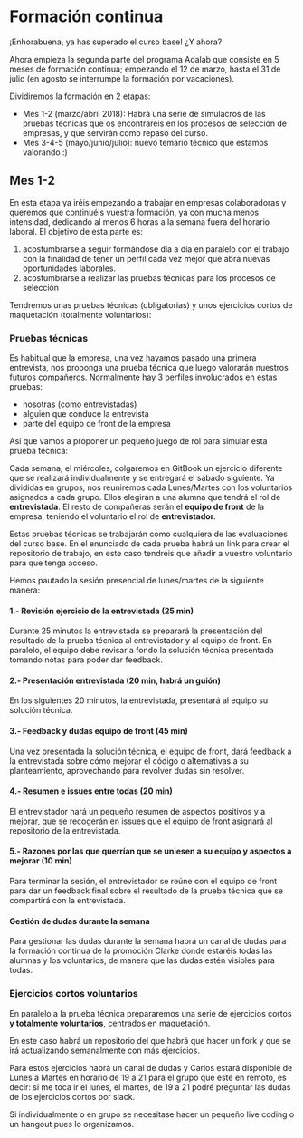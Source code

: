 # Formación continua
¡Enhorabuena, ya has superado el curso base! ¿Y ahora?

Ahora empieza la segunda parte del programa Adalab que consiste en 5 meses de formación continua; empezando el 12 de marzo, hasta el 31 de julio (en agosto se interrumpe la formación por vacaciones).

Dividiremos la formación en 2 etapas:  
* Mes 1-2 (marzo/abril 2018): Habrá una serie de simulacros de las pruebas técnicas que os encontrareis en los procesos de selección de empresas, y que servirán como repaso del curso.
* Mes 3-4-5 (mayo/junio/julio): nuevo temario técnico que estamos valorando :)

## Mes 1-2
En esta etapa ya iréis empezando a trabajar en empresas colaboradoras y queremos que continuéis vuestra formación, ya con mucha menos intensidad, dedicando al menos 6 horas a la semana fuera del horario laboral. El objetivo de esta parte es:
1. acostumbrarse a seguir formándose día a día en paralelo con el trabajo con la finalidad de tener un perfil cada vez mejor que abra nuevas oportunidades laborales.
2. acostumbrarse a realizar las pruebas técnicas para los procesos de selección

Tendremos unas pruebas técnicas (obligatorias) y unos ejercicios cortos de maquetación (totalmente voluntarios):

### Pruebas técnicas
Es habitual que la empresa, una vez hayamos pasado una primera entrevista, nos proponga una prueba técnica que luego valorarán nuestros futuros compañeros. Normalmente hay 3 perfiles involucrados en estas pruebas:  
* nosotras (como entrevistadas)
* alguien que conduce la entrevista
* parte del equipo de front de la empresa

Así que vamos a proponer un pequeño juego de rol para simular esta prueba técnica:

Cada semana, el miércoles, colgaremos en GitBook un ejercicio diferente que se realizará individualmente y se entregará el sábado siguiente.
Ya divididas en grupos, nos reuniremos cada Lunes/Martes con los voluntarios asignados a cada grupo. Ellos elegirán a una alumna que tendrá el rol de **entrevistada**. El resto de compañeras serán el **equipo de front** de la empresa, teniendo el voluntario el rol de **entrevistador**.

Estas pruebas técnicas se trabajarán como cualquiera de las evaluaciones del curso base. En el enunciado de cada prueba habrá un link para crear el repositorio de trabajo, en este caso tendréis que añadir a vuestro voluntario para que tenga acceso.

Hemos pautado la sesión presencial de lunes/martes de la siguiente manera:  

#### 1.- Revisión ejercicio de la entrevistada (25 min)
Durante 25 minutos la entrevistada se preparará la presentación del resultado de la prueba técnica al entrevistador y al equipo de front. En paralelo, el equipo debe revisar a fondo la solución técnica presentada tomando notas para poder dar feedback.

#### 2.- Presentación entrevistada (20 min, habrá un guión)
En los siguientes 20 minutos, la entrevistada, presentará al equipo su solución técnica.

#### 3.- Feedback y dudas equipo de front (45 min)
Una vez presentada la solución técnica, el equipo de front, dará feedback a la entrevistada sobre cómo mejorar el código o alternativas a su planteamiento, aprovechando para revolver dudas sin resolver.

#### 4.- Resumen e issues entre todas (20 min)
El entrevistador hará un pequeño resumen de aspectos positivos y a mejorar, que se recogerán en issues que el equipo de front asignará al repositorio de la entrevistada.

#### 5.- Razones por las que querrían que se uniesen a su equipo y aspectos a mejorar (10 min)
Para terminar la sesión, el entrevistador se reúne con el equipo de front para dar un feedback final sobre el resultado de la prueba técnica que se compartirá con la entrevistada.


#### Gestión de dudas durante la semana
Para gestionar las dudas durante la semana habrá un canal de dudas para la formación continua de la promoción Clarke donde estaréis todas las alumnas y los voluntarios, de manera que las dudas estén visibles para todas.


### Ejercicios cortos voluntarios
En paralelo a la prueba técnica prepararemos una serie de ejercicios cortos **y totalmente voluntarios**, centrados en maquetación.

En este caso habrá un repositorio del que habrá que hacer un fork y que se irá actualizando semanalmente con más ejercicios.



Para estos ejercicios habrá un canal de dudas y Carlos estará disponible de Lunes a Martes en horario de 19 a 21 para el grupo que esté en remoto, es decir: si me toca ir el lunes, el martes, de 19 a 21 podré preguntar las dudas de los ejercicios cortos por slack.

Si individualmente o en grupo se necesitase hacer un pequeño live coding o un hangout pues lo organizamos.
